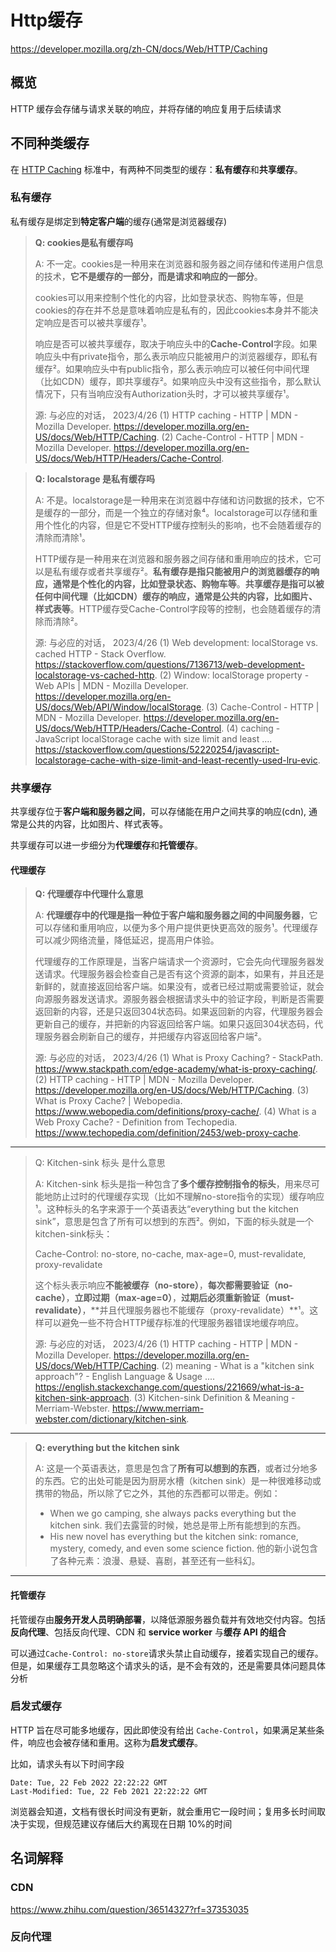 # Http缓存

https://developer.mozilla.org/zh-CN/docs/Web/HTTP/Caching



## 概览

HTTP 缓存会存储与请求关联的响应，并将存储的响应复用于后续请求



## 不同种类缓存

在 [HTTP Caching](https://httpwg.org/specs/rfc9111.html) 标准中，有两种不同类型的缓存：**私有缓存**和**共享缓存**。



### 私有缓存

私有缓存是绑定到**特定客户端**的缓存(通常是浏览器缓存)



> **Q: cookies是私有缓存吗**
>
> A: 不一定。cookies是一种用来在浏览器和服务器之间存储和传递用户信息的技术，**它不是缓存的一部分，而是请求和响应的一部分**。
>
> cookies可以用来控制个性化的内容，比如登录状态、购物车等，但是cookies的存在并不总是意味着响应是私有的，因此cookies本身并不能决定响应是否可以被共享缓存¹。
>
> 响应是否可以被共享缓存，取决于响应头中的**Cache-Control**字段。如果响应头中有private指令，那么表示响应只能被用户的浏览器缓存，即私有缓存²。如果响应头中有public指令，那么表示响应可以被任何中间代理（比如CDN）缓存，即共享缓存²。如果响应头中没有这些指令，那么默认情况下，只有当响应没有Authorization头时，才可以被共享缓存¹。
>
> 源: 与必应的对话， 2023/4/26
> (1) HTTP caching - HTTP | MDN - Mozilla Developer. https://developer.mozilla.org/en-US/docs/Web/HTTP/Caching.
> (2) Cache-Control - HTTP | MDN - Mozilla Developer. https://developer.mozilla.org/en-US/docs/Web/HTTP/Headers/Cache-Control.



> **Q: localstorage 是私有缓存吗**
>
> A: 不是。localstorage是一种用来在浏览器中存储和访问数据的技术，它不是缓存的一部分，而是一个独立的存储对象⁴。localstorage可以存储和重用个性化的内容，但是它不受HTTP缓存控制头的影响，也不会随着缓存的清除而清除¹。
>
> HTTP缓存是一种用来在浏览器和服务器之间存储和重用响应的技术，它可以是私有缓存或者共享缓存²。**私有缓存是指只能被用户的浏览器缓存的响应，通常是个性化的内容，比如登录状态、购物车等**。**共享缓存是指可以被任何中间代理（比如CDN）缓存的响应，通常是公共的内容，比如图片、样式表等**。HTTP缓存受Cache-Control字段等的控制，也会随着缓存的清除而清除²。
>
> 源: 与必应的对话， 2023/4/26
> (1) Web development: localStorage vs. cached HTTP - Stack Overflow. https://stackoverflow.com/questions/7136713/web-development-localstorage-vs-cached-http.
> (2) Window: localStorage property - Web APIs | MDN - Mozilla Developer. https://developer.mozilla.org/en-US/docs/Web/API/Window/localStorage.
> (3) Cache-Control - HTTP | MDN - Mozilla Developer. https://developer.mozilla.org/en-US/docs/Web/HTTP/Headers/Cache-Control.
> (4) caching - JavaScript localStorage cache with size limit and least .... https://stackoverflow.com/questions/52220254/javascript-localstorage-cache-with-size-limit-and-least-recently-used-lru-evic.



### 共享缓存



共享缓存位于**客户端和服务器之间**，可以存储能在用户之间共享的响应(cdn),  通常是公共的内容，比如图片、样式表等。

共享缓存可以进一步细分为**代理缓存**和**托管缓存**。



#### 代理缓存



> **Q: 代理缓存中代理什么意思**
>
> A: **代理缓存中的代理是指一种位于客户端和服务器之间的中间服务器**，它可以存储和重用响应，以便为多个用户提供更快更高效的服务¹。代理缓存可以减少网络流量，降低延迟，提高用户体验。
>
> 代理缓存的工作原理是，当客户端请求一个资源时，它会先向代理服务器发送请求。代理服务器会检查自己是否有这个资源的副本，如果有，并且还是新鲜的，就直接返回给客户端。如果没有，或者已经过期或需要验证，就会向源服务器发送请求。源服务器会根据请求头中的验证字段，判断是否需要返回新的内容，还是只返回304状态码。如果返回新的内容，代理服务器会更新自己的缓存，并把新的内容返回给客户端。如果只返回304状态码，代理服务器会刷新自己的缓存，并把缓存内容返回给客户端²。
>
> 源: 与必应的对话， 2023/4/26
> (1) What is Proxy Caching? - StackPath. https://www.stackpath.com/edge-academy/what-is-proxy-caching/.
> (2) HTTP caching - HTTP | MDN - Mozilla Developer. https://developer.mozilla.org/en-US/docs/Web/HTTP/Caching.
> (3) What is Proxy Cache? | Webopedia. https://www.webopedia.com/definitions/proxy-cache/.
> (4) What is a Web Proxy Cache? - Definition from Techopedia. https://www.techopedia.com/definition/2453/web-proxy-cache.

-----

> Q: Kitchen-sink 标头 是什么意思
>
> A: Kitchen-sink 标头是指一种包含了**多个缓存控制指令的标头**，用来尽可能地防止过时的代理缓存实现（比如不理解no-store指令的实现）缓存响应¹。这种标头的名字来源于一个英语表达“everything but the kitchen sink”，意思是包含了所有可以想到的东西²。例如，下面的标头就是一个kitchen-sink标头：
>
> Cache-Control: no-store, no-cache, max-age=0, must-revalidate, proxy-revalidate
>
> 这个标头表示响应**不能被缓存（no-store）**，**每次都需要验证（no-cache）**，**立即过期（max-age=0）**，**过期后必须重新验证（must-revalidate）**，**并且代理服务器也不能缓存（proxy-revalidate）**¹。这样可以避免一些不符合HTTP缓存标准的代理服务器错误地缓存响应。
>
> 源: 与必应的对话， 2023/4/26
> (1) HTTP caching - HTTP | MDN - Mozilla Developer. https://developer.mozilla.org/en-US/docs/Web/HTTP/Caching.
> (2) meaning - What is a "kitchen sink approach"? - English Language & Usage .... https://english.stackexchange.com/questions/221669/what-is-a-kitchen-sink-approach.
> (3) Kitchen-sink Definition & Meaning - Merriam-Webster. https://www.merriam-webster.com/dictionary/kitchen-sink.

----

> **Q: everything but the kitchen sink**
>
> A: 这是一个英语表达，意思是包含了**所有可以想到的东西**，或者过分地多的东西。它的出处可能是因为厨房水槽（kitchen sink）是一种很难移动或携带的物品，所以除了它之外，其他的东西都可以带走。例如：
>
> - When we go camping, she always packs everything but the kitchen sink. 我们去露营的时候，她总是带上所有能想到的东西。
> - His new novel has everything but the kitchen sink: romance, mystery, comedy, and even some science fiction. 他的新小说包含了各种元素：浪漫、悬疑、喜剧，甚至还有一些科幻。

---

#### 托管缓存

托管缓存由**服务开发人员明确部署**，以降低源服务器负载并有效地交付内容。包括**反向代理**、包括反向代理、CDN 和 **service worker** 与**缓存 API 的组合** 

可以通过`Cache-Control: no-store`请求头禁止自动缓存，接着实现自己的缓存。但是，如果缓存工具忽略这个请求头的话，是不会有效的，还是需要具体问题具体分析

### 启发式缓存

HTTP 旨在尽可能多地缓存，因此即使没有给出 `Cache-Control`，如果满足某些条件，响应也会被存储和重用。这称为**启发式缓存**。

比如，请求头有以下时间字段

```http
Date: Tue, 22 Feb 2022 22:22:22 GMT
Last-Modified: Tue, 22 Feb 2021 22:22:22 GMT
```

浏览器会知道，文档有很长时间没有更新，就会重用它一段时间；复用多长时间取决于实现，但规范建议存储后大约离现在日期 10%的时间



## 名词解释

### CDN

https://www.zhihu.com/question/36514327?rf=37353035



### 反向代理

